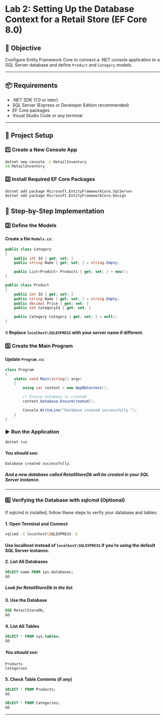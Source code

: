 # Lab 2: Setting Up the Database Context for a Retail Store (EF Core 8.0)

## 🧠 Objective
Configure Entity Framework Core to connect a .NET console application to a SQL Server database and define `Product` and `Category` models.

---

## 📦 Requirements

- .NET SDK (7.0 or later)
- SQL Server (Express or Developer Edition recommended)
- EF Core packages
- Visual Studio Code or any terminal

---

## 📁 Project Setup

### 1️⃣ Create a New Console App

```bash
dotnet new console -n RetailInventory
cd RetailInventory
```

### 2️⃣ Install Required EF Core Packages
```bash
dotnet add package Microsoft.EntityFrameworkCore.SqlServer
dotnet add package Microsoft.EntityFrameworkCore.Design
```

## 🧱 Step-by-Step Implementation
### 3️⃣ Define the Models
#### Create a file `Models.cs`:

```csharp
public class Category
{
    public int Id { get; set; }
    public string Name { get; set; } = string.Empty;

    public List<Product> Products { get; set; } = new();
}

public class Product
{
    public int Id { get; set; }
    public string Name { get; set; } = string.Empty;
    public decimal Price { get; set; }
    public int CategoryId { get; set; }

    public Category Category { get; set; } = null!;
}
```

#### 💡 Replace `localhost\SQLEXPRESS` with your server name if different.

### 5️⃣ Create the Main Program
#### Update `Program.cs`:

```csharp
class Program
{
    static void Main(string[] args)
    {
        using var context = new AppDbContext();

        // Ensure database is created
        context.Database.EnsureCreated();

        Console.WriteLine("Database created successfully.");
    }
}
```

### ▶️ Run the Application
```bash
dotnet run
```
#### You should see:

```nginx
Database created successfully.
```
##### And a new database called RetailStoreDb will be created in your SQL Server instance.

---

### 6️⃣ Verifying the Database with sqlcmd (Optional)
If sqlcmd is installed, follow these steps to verify your database and tables:

#### 1. Open Terminal and Connect
```bash
sqlcmd -S localhost\SQLEXPRESS -E
```
#### Use localhost instead of `localhost\SQLEXPRESS` if you’re using the default SQL Server instance.

#### 2. List All Databases
``` sql
SELECT name FROM sys.databases;
GO
```
##### Look for RetailStoreDb in the list.


#### 3. Use the Database
```sql
USE RetailStoreDb;
GO
```
#### 4. List All Tables
```sql
SELECT * FROM sys.tables;
GO
```
##### You should see:

```nginx
Products
Categories
```
#### 5. Check Table Contents (if any)
```sql
SELECT * FROM Products;
GO

SELECT * FROM Categories;
GO
```
---
